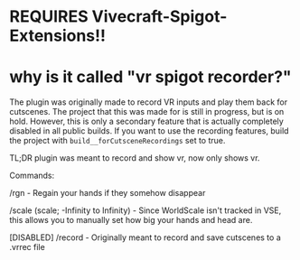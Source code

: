 # REQUIRES Vivecraft-Spigot-Extensions!!

# why is it called "vr spigot recorder?"
The plugin was originally made to record VR inputs and play them back for cutscenes. The project that this was made for is still in progress, but is on hold. However, this is only a secondary feature that is actually completely disabled in all public builds. If you want to use the recording features, build the project with `build__forCutsceneRecordings` set to true.

TL;DR plugin was meant to record and show vr, now only shows vr.

Commands:

/rgn - Regain your hands if they somehow disappear

/scale (scale; -Infinity to Infinity) - Since WorldScale isn't tracked in VSE, this allows you to manually set how big your hands and head are.

[DISABLED] /record - Originally meant to record and save cutscenes to a .vrrec file